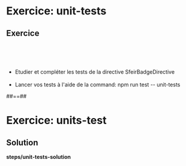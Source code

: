 <!-- .slide: class="exercice" -->
# Exercice: unit-tests
## Exercice
<br><br><br>

- Etudier et compléter les tests de la directive SfeirBadgeDirective<br><br>
- Lancer vos tests à l'aide de la command: npm run test -- unit-tests

##==##

<!-- .slide: class="full-center exercice" -->
# Exercice: units-test
## Solution
__steps/unit-tests-solution__

